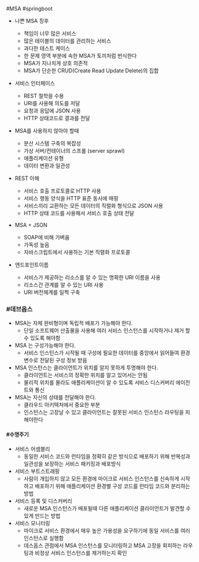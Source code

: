 \#MSA #springboot



- 나쁜 MSA 징후
  - 책임이 너무 많은 서비스
  - 많은 테이블의 데이터를 관리하는 서비스
  - 과다한 테스트 케이스
  - 한 문제 영역 부분에 속한 MSA가 토끼처럼 번식한다
  - MSA가 지나치게 상호 의존적
  - MSA가 단순한 CRUD(Create Read Update Delete)의 집합



- 서비스 인터페이스
  - REST 철학을 수용
  - URI를 사용해 의도를 저달
  - 요청과 응답에 JSON 사용
  - HTTP 상태코드로 결과를 전달



- MSA를 사용하지 않아야 할때
  - 분산 시스템 구축의 복잡성
  - 가상 서버/컨테이너의 스프롤 (server sprawl)
  - 애플리케이션 유형
  - 데이터 변환과 일관성



- REST 이해
  - 서비스 호출 프로토콜로 HTTP 사용
  - 서비스 행동 양식을 HTTP 표준 동사에 매핑
  - 서비스끼리 교환하는 모든 데이터의 직렬화 형식으로 JSON 사용
  - HTTP 상태 코드를 사용해서 서비스 호출 상태 전달



- MSA + JSON
  - SOAP에 비해 가벼움
  - 가독성 높음
  - 자바스크립트에서 사용하는 기본 직렬화 프로토콜



- 엔드포인트이름
  - 서비스가 제공하는 리소스를 알 수 있는 명확한 URI 이름을 사용
  - 리소스간 관계를 알 수 있는 URI 사용
  - URI 버전체계를 일찍 구축



### #데브옵스

- MSA는 자체 완비형이며 독립적 배포가 가능해야 한다.
  - 단일 소프트웨어 산출물을 사용해 여러 서비스 인스턴스를 시작하거나 제거 할 수 있도록 해야함
- MSA 는 구성가능해야 한다. 
  - 서비스 인스턴스가 시작될 때 구성에 필요한 데이터를 중앙에서 읽어들여 환경변수로 전달된 구성 정보 받음
- MSA 인스턴스는 클라이언트가 위치를 알지 못하게 투명해야 한다.
  - 클라이언트는 서비스의 정확한 위치를 알고 있어서는 안됨 
  - 물리적 위치를 몰라도 애플리케이션이 알 수 있도록 서비스 디스커버리 에이전트와 통신
- MSA는 자신의 상태를 전달해야 한다.
  - 클라우드 아키텍처에서 중요한 부분
  - 인스턴스는 고장날 수 있고 클라이언트는 잘못된 서비스 인스턴스 라우팅을 피해야한다



#### #수명주기

- 서비스 어셈블리
  - 동일한 서비스 코드와 런타임을 정확히 같은 방식으로 배포하기 위해 반복성과 일관성을 보장하는 서비스 패키징과 배포방식
- 서비스 부트스트래핑
  - 사람이 개입하지 않고 모든 환경에 마이크로 서비스 인스턴스를 신속하게 시작하고 배포하기 위해 애플리케이션 환경별 구성 코드를 런타임 코드와 분리하는 방법
- 서비스 등록 및 디스커버리
  - 새로운 MSA 인스턴스가 배포될때 다른 애플리케이션 클라이언트가 발견할 수 있게 만드는 방법
- 서비스 모니터링
  - 마이크로 서비스 환경에서 매우 높은 가용성을 요구하기에 동일 서비스를 여러 인스턴스로 실행함
  - 데스옵스 관점에서 MSA 인스턴스를 모니터링하고 MSA 고장을 회피하는 라우팅과 비정상 서비스 인스턴스를 제거하는지 확인





